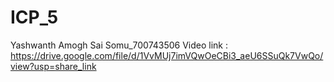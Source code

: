 # ICP_5
Yashwanth Amogh Sai Somu_700743506
Video link : https://drive.google.com/file/d/1VvMUj7imVQwOeCBi3_aeU6SSuQk7VwQo/view?usp=share_link
